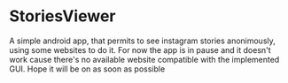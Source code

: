 # StoriesViewer

A simple android app, that permits to see instagram stories anonimously, using some websites to do it. For now the app is in pause and it doesn't work cause there's no available website compatible with the implemented GUI.
Hope it will be on as soon as possible
